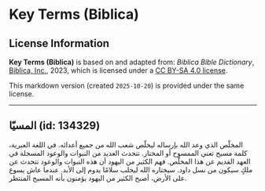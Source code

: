 # Key Terms (Biblica)

## License Information

**Key Terms (Biblica)** is based on and adapted from: _Biblica Bible Dictionary_, [Biblica, Inc.](https://www.biblica.com/), 2023, which is licensed under a [CC BY-SA 4.0 license](https://creativecommons.org/licenses/by-sa/4.0/legalcode.en).

This markdown version (created `2025-10-20`) is provided under the same license.



--------------------------------

## المسيّا (id: 134329)

المخلّص الذي وعد الله بإرساله ليخلّص شعب الله من جميع أعدائه. في اللغة العبرية، كلمة مسيح تعني الممسوح أو المختار. تتحدث العديد من النبوات والوعود المسجلة في العهد القديم عن هذا المخلّص. فهم الكثير من اليهود أن هذه النبوات والوعود تتحدث عن ملكٍ سيكون من نسل داود. سيختاره الله ليجلب سلامًا يدوم إلى الأبد. عندما عاش يسوع على الأرض، أصبح الكثير من اليهود يؤمنون بأنه المسيح المنتظر.


